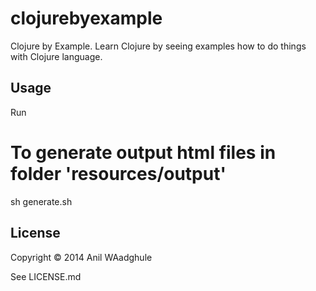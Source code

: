 # clojurebyexample

Clojure by Example. Learn Clojure by seeing examples how to do things with Clojure language.

## Usage

Run

# To generate output html files in folder 'resources/output'
sh generate.sh 

## License

Copyright © 2014 Anil WAadghule

See LICENSE.md
